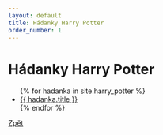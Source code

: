 ```yaml
---
layout: default
title: Hádanky Harry Potter
order_number: 1
---
```

<html>
	<head>
		<meta charset="utf-8">
		<title>{{ page.title }}</title>
	</head>
	<body>
		<div class="uvod">
			<h1>Hádanky Harry Potter</h1>
			<ul>
				{% for hadanka in site.harry_potter %}
				<li>
					<a href="{{ site.baseurl }}/{{ hadanka.url }}">{{ hadanka.title }}</a>
					<!-- {{ post.excerpt }} -->
				</li>
				{% endfor %}
			</ul>
			<a href="{{ site.baseurl }}//">Zpět</a>
		</div>
	</body>
</html>